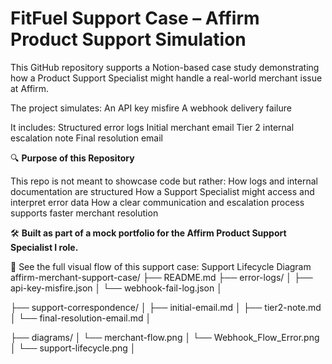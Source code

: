 # FitFuel Support Case – Affirm Product Support Simulation

This GitHub repository supports a Notion-based case study demonstrating how a Product Support Specialist might handle a real-world merchant issue at Affirm. 

The project simulates:
An API key misfire
A webhook delivery failure

It includes:
Structured error logs
Initial merchant email
Tier 2 internal escalation note
Final resolution email

🔍 **Purpose of this Repository**

This repo is not meant to showcase code but rather:
How logs and internal documentation are structured
How a Support Specialist might access and interpret error data
How a clear communication and escalation process supports faster merchant resolution

🛠️ **Built as part of a mock portfolio for the Affirm Product Support Specialist I role.**

🧭 See the full visual flow of this support case: Support Lifecycle Diagram
affirm-merchant-support-case/
├── README.md
├── error-logs/
│   ├── api-key-misfire.json
│   └── webhook-fail-log.json
│

├── support-correspondence/
│   ├── initial-email.md
│   ├── tier2-note.md
│   └── final-resolution-email.md
│

├── diagrams/
│   └── merchant-flow.png
│   └── Webhook_Flow_Error.png
│   └── support-lifecycle.png
│
